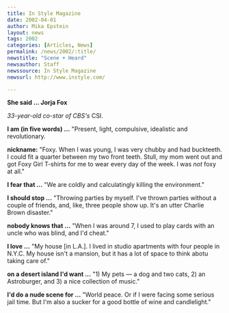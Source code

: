 ```yaml
---
title: In Style Magazine
date: 2002-04-01
author: Mika Epstein
layout: news
tags: 2002
categories: [Articles, News]
permalink: /news/2002/:title/
newstitle: "Scene + Heard"
newsauthor: Staff  
newssource: In Style Magazine  
newsurl: http://www.instyle.com/  

---
```


**She said ... Jorja Fox**

*33-year-old co-star of CBS's* CSI.

**I am (in five words) ...** "Present, light, compulsive, idealistic and revolutionary.

**nickname:** "Foxy. When I was young, I was very chubby and had buckteeth. I could fit a quarter between my two front teeth. Stull, my mom went out and got Foxy Girl T-shirts for me to wear every day of the week. I was *not* foxy at all."

**I fear that ...** "We are coldly and calculatingly killing the environment."

**I should stop ...** "Throwing parties by myself. I've thrown parties without a couple of friends, and, like, three people show up. It's an utter Charlie Brown disaster."

**nobody knows that ...** "When I was around 7, I used to play cards with an uncle who was blind, and I'd cheat."

**I love ...** "My house [in L.A.]. I lived in studio apartments with four people in N.Y.C. My house isn't a mansion, but it has a lot of space to think abotu taking care of."

**on a desert island I'd want ...** "1) My pets &#8212; a dog and two cats, 2) an Astroburger, and 3) a nice collection of music."

**I'd do a nude scene for ...** "World peace. Or if I were facing some serious jail time. But I'm also a sucker for a good bottle of wine and candlelight."

